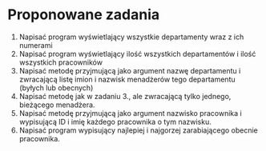 # Proponowane zadania

1. Napisać program wyświetlający wszystkie departamenty wraz z ich numerami
2. Napisać program wyświetlający ilość wszystkich departamentów i ilość wszystkich pracowników
3. Napisać metodę przyjmującą jako argument nazwę departamentu i zwracającą listę imion i nazwisk menadżerów tego departamentu
(byłych lub obecnych)
4. Napisać metodę jak w zadaniu 3., ale zwracającą tylko jednego, bieżącego menadżera.
5. Napisać metodę przyjmującą jako argument nazwisko pracownika i wypisującą ID i imię każdego pracownika o tym nazwisku.
6. Napisać program wypisujący najlepiej i najgorzej zarabiającego obecnie pracownika.
